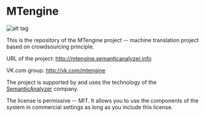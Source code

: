 MTengine
========
![alt tag](http://mtengine.semanticanalyzer.info/mtengine/images/logo-small.png)

This is the repository of the MTengine project -- machine translation project based on crowdsourcing principle.

URL of the project: http://mtengine.semanticanalyzer.info

VK.com group: http://vk.com/mtengine


The project is supported by and uses the technology of the [SemanticAnalyzer](https://github.com/semanticanalyzer) company.

The license is permissive -- MIT. It allows you to use the components of the system in commercial settings as long as you include this license.
